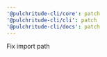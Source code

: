 ```yaml
---
'@pulchritude-cli/core': patch
'@pulchritude-cli/cli': patch
'@pulchritude-cli/docs': patch
---
```


Fix import path
